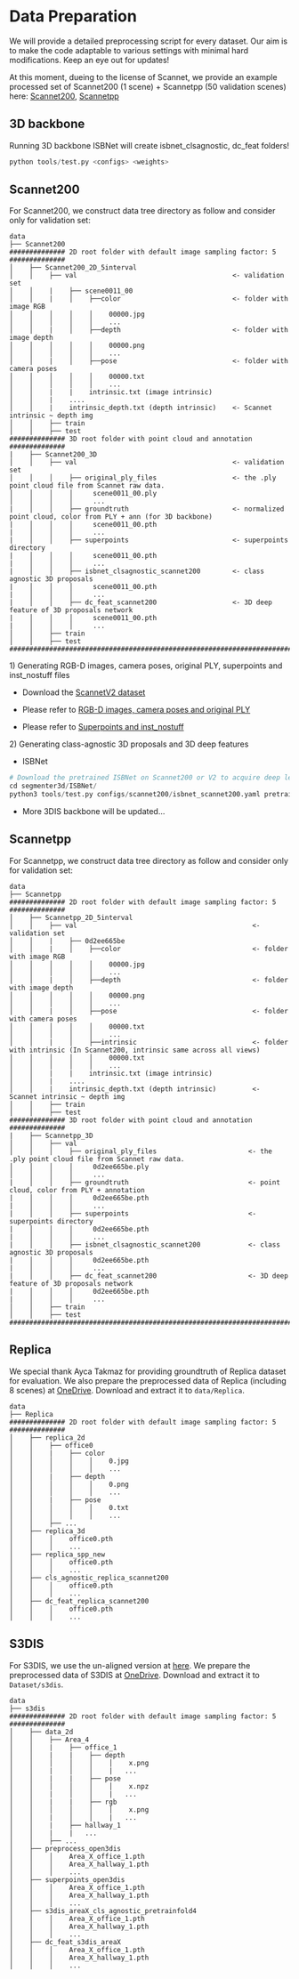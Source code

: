 # Data Preparation

We will provide a detailed preprocessing script for every dataset. Our aim is to make the code adaptable to various settings with minimal hard modifications. Keep an eye out for updates!

At this moment, dueing to the license of Scannet, we provide an example processed set of Scannet200 (1 scene) + Scannetpp (50 validation scenes) here: [Scannet200](https://drive.google.com/file/d/1t2a5XQqkrauJo1iqheO0oJKQ8PeJBRR0/view?usp=sharing), [Scannetpp](https://drive.google.com/file/d/1p-cl_tpbxkgdgUJscixz5hVdMCntz__v/view?usp=sharing)

## 3D backbone

Running 3D backbone ISBNet will create isbnet_clsagnostic, dc_feat folders!

```python
python tools/test.py <configs> <weights>

```

## Scannet200

For Scannet200, we construct data tree directory as follow and consider only for validation set:

```
data
├── Scannet200
############## 2D root folder with default image sampling factor: 5 ##############
│    ├── Scannet200_2D_5interval 
│    │    ├── val                                       <- validation set
│    │    |    ├── scene0011_00
│    │    |    │    ├──color                            <- folder with image RGB
│    │    │    │    │    00000.jpg
│    │    │    │    │    ...
│    │    |    │    ├──depth                            <- folder with image depth
│    │    │    │    │    00000.png
│    │    │    │    │    ...
│    │    |    │    ├──pose                             <- folder with camera poses
│    │    │    │    │    00000.txt
│    │    │    │    │    ...
│    │    |    |    intrinsic.txt (image intrinsic)
│    │    |    ....
│    │    |    intrinsic_depth.txt (depth intrinsic)    <- Scannet intrinsic ~ depth img
│    │    ├── train
│    │    ├── test 
############## 3D root folder with point cloud and annotation ##############
|    ├── Scannet200_3D
│    │    ├── val                                       <- validation set
│    │    │    ├── original_ply_files                   <- the .ply point cloud file from Scannet raw data.
│    │    │    │     scene0011_00.ply
│    │    │    │     ...
|    │    │    ├── groundtruth                          <- normalized point cloud, color from PLY + ann (for 3D backbone)
|    │    │    │     scene0011_00.pth           
|    │    │    │     ...
|    │    │    ├── superpoints                          <- superpoints directory
|    │    │    │     scene0011_00.pth
|    │    │    │     ...
|    │    │    ├── isbnet_clsagnostic_scannet200        <- class agnostic 3D proposals
|    │    │    │     scene0011_00.pth
|    │    │    │     ...
|    │    │    ├── dc_feat_scannet200                   <- 3D deep feature of 3D proposals network
|    │    │    │     scene0011_00.pth
|    │    │    │     ...
│    │    ├── train
│    │    ├── test 
####################################################################################
```

1\) Generating RGB-D images, camera poses, original PLY, superpoints and inst_nostuff files

* Download the [ScannetV2 dataset](http://www.scan-net.org/)

* Please refer to [RGB-D images, camera poses and original PLY](https://github.com/ScanNet/ScanNet/tree/master/SensReader/python)

* Please refer to [Superpoints and inst_nostuff](https://github.com/VinAIResearch/ISBNet/tree/master/dataset/scannet200)

2\) Generating class-agnostic 3D proposals and 3D deep features

* ISBNet

```python
# Download the pretrained ISBNet on Scannet200 or V2 to acquire deep level feature
cd segmenter3d/ISBNet/
python3 tools/test.py configs/scannet200/isbnet_scannet200.yaml pretrains/scannet200/head_scannetv2_200_val.pth
```

* More 3DIS backbone will be updated...

## Scannetpp

For Scannetpp, we construct data tree directory as follow and consider only for validation set:

```
data
├── Scannetpp
############## 2D root folder with default image sampling factor: 5 ##############
│    ├── Scannetpp_2D_5interval 
│    │    ├── val                                            <- validation set
│    │    |    ├── 0d2ee665be
│    │    |    │    ├──color                                 <- folder with image RGB
│    │    │    │    │    00000.jpg
│    │    │    │    │    ...
│    │    |    │    ├──depth                                 <- folder with image depth
│    │    │    │    │    00000.png
│    │    │    │    │    ...
│    │    |    │    ├──pose                                  <- folder with camera poses
│    │    │    │    │    00000.txt
│    │    │    │    │    ...
│    │    |    │    ├──intrinsic                             <- folder with intrinsic (In Scannet200, intrinsic same across all views)
│    │    │    │    │    00000.txt
│    │    │    │    │    ...
│    │    |    |    intrinsic.txt (image intrinsic)
│    │    |    ....
│    │    |    intrinsic_depth.txt (depth intrinsic)         <- Scannet intrinsic ~ depth img
│    │    ├── train
│    │    ├── test 
############## 3D root folder with point cloud and annotation ##############
|    ├── Scannetpp_3D
│    │    ├── val                                            
│    │    │    ├── original_ply_files                       <- the .ply point cloud file from Scannet raw data.
│    │    │    │     0d2ee665be.ply
│    │    │    │     ...
|    │    │    ├── groundtruth                              <- point cloud, color from PLY + annotation
|    │    │    │     0d2ee665be.pth           
|    │    │    │     ...
|    │    │    ├── superpoints                              <- superpoints directory
|    │    │    │     0d2ee665be.pth
|    │    │    │     ...
|    │    │    ├── isbnet_clsagnostic_scannet200            <- class agnostic 3D proposals
|    │    │    │     0d2ee665be.pth
|    │    │    │     ...
|    │    │    ├── dc_feat_scannet200                       <- 3D deep feature of 3D proposals network
|    │    │    │     0d2ee665be.pth
|    │    │    │     ...
│    │    ├── train
│    │    ├── test 
####################################################################################
```

## Replica

We special thank Ayca Takmaz for providing groundtruth of Replica dataset for evaluation. We also prepare the preprocessed data of Replica (including 8 scenes) at [OneDrive](https://umass-my.sharepoint.com/:u:/g/personal/tdngo_umass_edu/ERkM9wSgo1BJoZqNOwBuhlABgw42v5P5oiZCChjA3ZQ1og?e=bIYEKx). Download and extract it to `data/Replica`.

```
data
├── Replica
############## 2D root folder with default image sampling factor: 5 ##############
│    ├── replica_2d 
│    │    ├── office0             
│    │    |    ├── color
│    │    │    │    │    0.jpg
│    │    │    │    │    ...
│    │    |    ├── depth
│    │    │    │    │    0.png
│    │    │    │    │    ...
│    │    |    ├── pose     
│    │    │    │    │    0.txt
│    │    │    │    │    ...
│    │    ├── ...
│    ├── replica_3d 
│    │    │    office0.pth
│    │    │    ...
│    ├── replica_spp_new 
│    │    │    office0.pth
│    │    │    ...
│    ├── cls_agnostic_replica_scannet200 
│    │    │    office0.pth
│    │    │    ...
│    ├── dc_feat_replica_scannet200 
│    │    │    office0.pth
│    │    │    ...
```

## S3DIS

For S3DIS, we use the un-aligned version at [here](http://buildingparser.stanford.edu/dataset.html).
We prepare the preprocessed data of S3DIS at [OneDrive](https://umass-my.sharepoint.com/:u:/g/personal/tdngo_umass_edu/ERn6i37no4hKrP2TV4_jZbkBhsUVhM7hIJGOJejudXrHNg?e=L25wnN). Download and extract it to `Dataset/s3dis`.

```
data
├── s3dis
############## 2D root folder with default image sampling factor: 5 ##############
│    ├── data_2d 
│    │    ├── Area_4     
│    │    |    ├── office_1
│    │    |    |    ├── depth
│    │    │    │    │    │    x.png
│    │    |    │    │    |   ...
│    │    |    |    ├── pose
│    │    │    │    │    │    x.npz
│    │    |    │    │    |   ...
│    │    |    |    ├── rgb
│    │    │    │    │    │    x.png
│    │    |    │    │    |   ...
│    │    |    ├── hallway_1
│    │    |    |   ...
│    │    ├── ...
│    ├── preprocess_open3dis 
│    │    │    Area_X_office_1.pth
│    │    │    Area_X_hallway_1.pth
│    │    │    ...
│    ├── superpoints_open3dis 
│    │    │    Area_X_office_1.pth
│    │    │    Area_X_hallway_1.pth
│    │    │    ...
│    ├── s3dis_areaX_cls_agnostic_pretrainfold4 
│    │    │    Area_X_office_1.pth
│    │    │    Area_X_hallway_1.pth
│    │    │    ...
│    ├── dc_feat_s3dis_areaX 
│    │    │    Area_X_office_1.pth
│    │    │    Area_X_hallway_1.pth
│    │    │    ...
